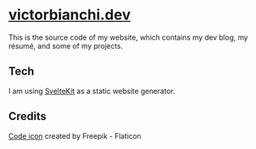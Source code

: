# [victorbianchi.dev](https://victorbianchi.dev)

This is the source code of my website, which contains my dev blog, my résumé, and some of my projects.

## Tech

I am using [SvelteKit](https://kit.svelte.dev/) as a static website generator.

## Credits

[Code icon](https://www.flaticon.com/free-icons/code) created by Freepik - Flaticon
